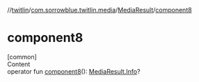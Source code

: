 //[twitlin](../../index.md)/[com.sorrowblue.twitlin.media](../index.md)/[MediaResult](index.md)/[component8](component8.md)



# component8  
[common]  
Content  
operator fun [component8](component8.md)(): [MediaResult.Info](-info/index.md)?  



